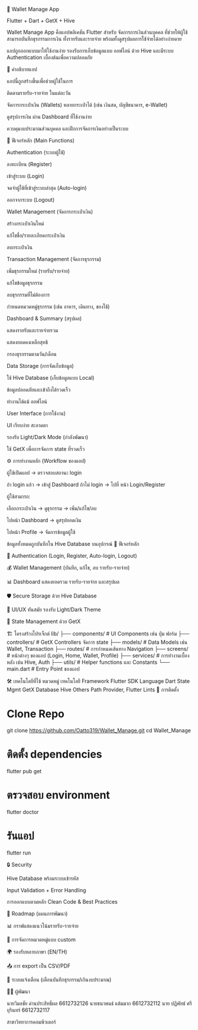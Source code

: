 💼 Wallet Manage App

Flutter + Dart + GetX + Hive

Wallet Manage App คือแอปพลิเคชัน Flutter สำหรับ จัดการการเงินส่วนบุคคล ที่ช่วยให้ผู้ใช้สามารถบันทึกธุรกรรมการเงิน ทั้งรายรับและรายจ่าย พร้อมทั้งดูสรุปผลการใช้จ่ายได้อย่างง่ายดาย

แอปถูกออกแบบมาให้ใช้งานง่าย รองรับการเก็บข้อมูลแบบ ออฟไลน์ ด้วย Hive และมีระบบ Authentication เบื้องต้นเพื่อความปลอดภัย

📖 คำอธิบายแอป

แอปนี้ถูกสร้างขึ้นเพื่อช่วยผู้ใช้ในการ

ติดตามรายรับ-รายจ่าย ในแต่ละวัน

จัดการกระเป๋าเงิน (Wallets) หลายกระเป๋าได้ (เช่น เงินสด, บัญชีธนาคาร, e-Wallet)

ดูสรุปการเงิน ผ่าน Dashboard ที่ใช้งานง่าย

ควบคุมงบประมาณส่วนบุคคล และฝึกการจัดการเงินอย่างเป็นระบบ

🚀 ฟีเจอร์หลัก (Main Functions)

Authentication (ระบบผู้ใช้)

ลงทะเบียน (Register)

เข้าสู่ระบบ (Login)

จดจำผู้ใช้ที่เข้าสู่ระบบล่าสุด (Auto-login)

ออกจากระบบ (Logout)

Wallet Management (จัดการกระเป๋าเงิน)

สร้างกระเป๋าเงินใหม่

แก้ไขชื่อ/รายละเอียดกระเป๋าเงิน

ลบกระเป๋าเงิน

Transaction Management (จัดการธุรกรรม)

เพิ่มธุรกรรมใหม่ (รายรับ/รายจ่าย)

แก้ไขข้อมูลธุรกรรม

ลบธุรกรรมที่ไม่ต้องการ

กำหนดหมวดหมู่ธุรกรรม (เช่น อาหาร, เดินทาง, ของใช้)

Dashboard & Summary (สรุปผล)

แสดงรายรับและรายจ่ายรวม

แสดงยอดคงเหลือสุทธิ

กรองธุรกรรมตามวัน/เดือน

Data Storage (การจัดเก็บข้อมูล)

ใช้ Hive Database (เก็บข้อมูลแบบ Local)

ข้อมูลปลอดภัยและเข้าถึงได้รวดเร็ว

ทำงานได้แม้ ออฟไลน์

User Interface (การใช้งาน)

UI เรียบง่าย สะอาดตา

รองรับ Light/Dark Mode (กำลังพัฒนา)

ใช้ GetX เพื่อการจัดการ state ที่รวดเร็ว

⚙️ การทำงานหลัก (Workflow ของแอป)

ผู้ใช้เปิดแอป → ตรวจสอบสถานะ login

ถ้า login แล้ว → เข้าสู่ Dashboard
ถ้าไม่ login → ไปที่ หน้า Login/Register

ผู้ใช้สามารถ:

เลือกกระเป๋าเงิน → ดูธุรกรรม → เพิ่ม/แก้ไข/ลบ

ไปหน้า Dashboard → ดูสรุปยอดเงิน

ไปหน้า Profile → จัดการข้อมูลผู้ใช้

ข้อมูลทั้งหมดถูกบันทึกใน Hive Database บนอุปกรณ์
🚀 ฟีเจอร์หลัก

🔐 Authentication (Login, Register, Auto-login, Logout)

💰 Wallet Management (บันทึก, แก้ไข, ลบ รายรับ-รายจ่าย)

📊 Dashboard แสดงยอดรวม รายรับ-รายจ่าย และสรุปผล

🛡️ Secure Storage ด้วย Hive Database

🎨 UI/UX ทันสมัย รองรับ Light/Dark Theme

🔄 State Management ด้วย GetX

🏗️ โครงสร้างโปรเจ็กต์
lib/
├── components/       # UI Components เช่น ปุ่ม ฟอร์ม
├── controllers/      # GetX Controllers จัดการ state
├── models/           # Data Models เช่น Wallet, Transaction
├── routes/           # การกำหนดเส้นทาง Navigation
├── screens/          # หน้าต่างๆ ของแอป (Login, Home, Wallet, Profile)
├── services/         # การทำงานเบื้องหลัง เช่น Hive, Auth
├── utils/            # Helper functions และ Constants
└── main.dart         # Entry Point ของแอป

🛠️ เทคโนโลยีที่ใช้
หมวดหมู่	เทคโนโลยี
Framework	Flutter SDK
Language	Dart
State Mgmt	GetX
Database	Hive
Others	Path Provider, Flutter Lints
📲 การติดตั้ง
# Clone Repo
git clone https://github.com/Oatto319/Wallet_Manage.git
cd Wallet_Manage

# ติดตั้ง dependencies
flutter pub get

# ตรวจสอบ environment
flutter doctor

# รันแอป
flutter run

🔒 Security

Hive Database พร้อมระบบเข้ารหัส

Input Validation + Error Handling

การออกแบบตามหลัก Clean Code & Best Practices

📅 Roadmap (แผนการพัฒนา)

📊 กราฟแสดงแนวโน้มรายรับ-รายจ่าย

📁 การจัดการหมวดหมู่แบบ custom

🌍 รองรับหลายภาษา (EN/TH)

📤 การ export เป็น CSV/PDF

🔔 ระบบแจ้งเตือน (เตือนบันทึกธุรกรรม/เกินงบประมาณ)

👨‍💻 ผู้พัฒนา

นายวิมลชัย ด่านประสิทธิ์ผล 6612732126
นายธนาพนธ์ แต้มมาก     6612732112
นาย ปฏิพัทธ์ ศรีบุรินทร์    6612732117

สาขาวิทยาการคอมพิวเตอร์
